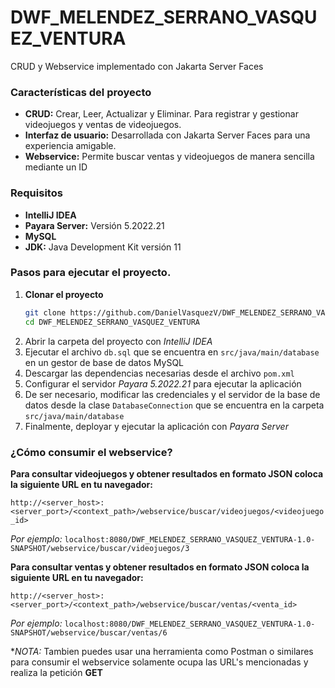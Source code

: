 # DWF_MELENDEZ_SERRANO_VASQUEZ_VENTURA

CRUD y Webservice implementado con Jakarta Server Faces

### Características del proyecto
- **CRUD:** Crear, Leer, Actualizar y Eliminar. Para registrar y gestionar videojuegos y ventas de videojuegos.
- **Interfaz de usuario:** Desarrollada con Jakarta Server Faces para una experiencia amigable.
- **Webservice:** Permite buscar ventas y videojuegos de manera sencilla mediante un ID
  
### Requisitos
- **IntelliJ IDEA**
- **Payara Server:** Versión 5.2022.21
- **MySQL**
- **JDK:** Java Development Kit versión 11

### Pasos para ejecutar el proyecto.

1. **Clonar el proyecto**
   ```sh
   git clone https://github.com/DanielVasquezV/DWF_MELENDEZ_SERRANO_VASQUEZ_VENTURA.git
   cd DWF_MELENDEZ_SERRANO_VASQUEZ_VENTURA
   
2. Abrir la carpeta del proyecto con *IntelliJ IDEA*
3. Ejecutar el archivo `db.sql` que se encuentra en `src/java/main/database` en un gestor de base de datos MySQL
4. Descargar las dependencias necesarias desde el archivo `pom.xml` 
5. Configurar el servidor *Payara 5.2022.21* para ejecutar la aplicación
6. De ser necesario, modificar las credenciales y el servidor de la base de datos desde la clase `DatabaseConnection` que se encuentra en la carpeta `src/java/main/database`
7. Finalmente, deployar y ejecutar la aplicación con *Payara Server*

### ¿Cómo consumir el webservice?

**Para consultar videojuegos y obtener resultados en formato JSON coloca la siguiente URL en tu navegador:**

`http://<server_host>:<server_port>/<context_path>/webservice/buscar/videojuegos/<videojuego_id>`

*Por ejemplo:*
`localhost:8080/DWF_MELENDEZ_SERRANO_VASQUEZ_VENTURA-1.0-SNAPSHOT/webservice/buscar/videojuegos/3`

**Para consultar ventas y obtener resultados en formato JSON coloca la siguiente URL en tu navegador:**

`http://<server_host>:<server_port>/<context_path>/webservice/buscar/ventas/<venta_id>`

*Por ejemplo:*
`localhost:8080/DWF_MELENDEZ_SERRANO_VASQUEZ_VENTURA-1.0-SNAPSHOT/webservice/buscar/ventas/6`

**NOTA:* Tambien puedes usar una herramienta como Postman o similares para consumir el webservice solamente ocupa las URL's mencionadas y realiza la petición **GET**
